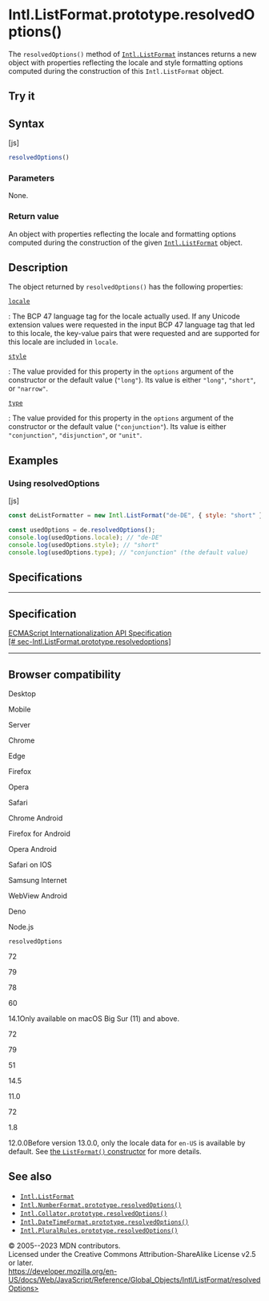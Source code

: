 Intl.ListFormat.prototype.resolvedOptions()
===========================================

 
The `resolvedOptions()` method of [`Intl.ListFormat`](../listformat)
instances returns a new object with properties reflecting the locale and
style formatting options computed during the construction of this
`Intl.ListFormat` object.


 
Try it 
------

 



 
Syntax
------

 
 
 
[js]


```js
resolvedOptions()
```




 
### Parameters

 
None.



 
### Return value 

 
An object with properties reflecting the locale and formatting options
computed during the construction of the given
[`Intl.ListFormat`](../listformat) object.



 
Description
-----------

 
The object returned by `resolvedOptions()` has the following properties:

[`locale`](#locale)

:   The BCP 47 language tag for the locale actually used. If any Unicode
    extension values were requested in the input BCP 47 language tag
    that led to this locale, the key-value pairs that were requested and
    are supported for this locale are included in `locale`.

[`style`](#style)

:   The value provided for this property in the `options` argument of
    the constructor or the default value (`"long"`). Its value is either
    `"long"`, `"short"`, or `"narrow"`.

[`type`](#type)

:   The value provided for this property in the `options` argument of
    the constructor or the default value (`"conjunction"`). Its value is
    either `"conjunction"`, `"disjunction"`, or `"unit"`.



 
Examples
--------


 
### Using resolvedOptions 

 
 
 
[js]


```js
const deListFormatter = new Intl.ListFormat("de-DE", { style: "short" });

const usedOptions = de.resolvedOptions();
console.log(usedOptions.locale); // "de-DE"
console.log(usedOptions.style); // "short"
console.log(usedOptions.type); // "conjunction" (the default value)
```




Specifications
--------------

 
  ---------------------------------------------------------------------------------------------------------------------------------
  Specification
  ---------------------------------------------------------------------------------------------------------------------------------
  [ECMAScript Internationalization API Specification\
  [\#
  sec-Intl.ListFormat.prototype.resolvedoptions]](https://tc39.es/ecma402/#sec-Intl.ListFormat.prototype.resolvedoptions)

  ---------------------------------------------------------------------------------------------------------------------------------


Browser compatibility 
---------------------

 


Desktop

Mobile

Server

Chrome

Edge

Firefox

Opera

Safari

Chrome Android

Firefox for Android

Opera Android

Safari on IOS

Samsung Internet

WebView Android

Deno

Node.js

`resolvedOptions`

72

79

78

60

14.1Only available on macOS Big Sur (11) and above.

72

79

51

14.5

11.0

72

1.8

12.0.0Before version 13.0.0, only the locale data for `en-US` is
available by default. See [the `ListFormat()`
constructor](https://developer.mozilla.org/docs/Web/JavaScript/Reference/Global_Objects/Intl/ListFormat/ListFormat)
for more details.

 
See also 
--------

 
-   [`Intl.ListFormat`](../listformat)
-   [`Intl.NumberFormat.prototype.resolvedOptions()`](../numberformat/resolvedoptions)
-   [`Intl.Collator.prototype.resolvedOptions()`](../collator/resolvedoptions)
-   [`Intl.DateTimeFormat.prototype.resolvedOptions()`](../datetimeformat/resolvedoptions)
-   [`Intl.PluralRules.prototype.resolvedOptions()`](../pluralrules/resolvedoptions)



 
© 2005--2023 MDN contributors.\
Licensed under the Creative Commons Attribution-ShareAlike License v2.5
or later.\
https://developer.mozilla.org/en-US/docs/Web/JavaScript/Reference/Global_Objects/Intl/ListFormat/resolvedOptions>

